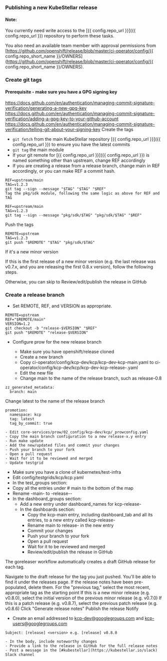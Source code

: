 ### Publishing a new KubeStellar release

#### Note:
You currently need write access to the [{{ config.repo_url }}]({{ config.repo_url }}) repository to perform these tasks.

You also need an available team member with approval permissions from [https://github.com/openshift/release/blob/master/ci-operator/config/{{ config.repo_short_name }}/OWNERS](https://github.com/openshift/release/blob/master/ci-operator/config/{{ config.repo_short_name }}/OWNERS).

### Create git tags

#### Prerequisite - make sure you have a GPG signing key

https://docs.github.com/en/authentication/managing-commit-signature-verification/generating-a-new-gpg-key
https://docs.github.com/en/authentication/managing-commit-signature-verification/adding-a-gpg-key-to-your-github-account
https://docs.github.com/en/authentication/managing-commit-signature-verification/telling-git-about-your-signing-key
Create the tags


- `git fetch` from the main KubeStellar repository [{{ config.repo_url }}]({{ config.repo_url }}) to ensure you have the latest commits
- `git tag` the main module
- If your git remote for [{{ config.repo_url }}]({{ config.repo_url }}) is named something other than upstream, change REF accordingly
- If you are creating a release from a release branch, change main in REF accordingly, or you can make REF a commit hash.

```
REF=upstream/main
TAG=v1.2.3
git tag --sign --message "$TAG" "$TAG" "$REF"
Tag the pkg/sdk module, following the same logic as above for REF and TAG
```

```
REF=upstream/main
TAG=v1.2.3
git tag --sign --message "pkg/sdk/$TAG" "pkg/sdk/$TAG" "$REF"
```
Push the tags

```
REMOTE=upstream
TAG=v1.2.3
git push "$REMOTE" "$TAG" "pkg/sdk/$TAG"
```
If it's a new minor version

If this is the first release of a new minor version (e.g. the last release was v0.7.x, and you are releasing the first 0.8.x version), follow the following steps.

Otherwise, you can skip to Review/edit/publish the release in GitHub

### Create a release branch

- Set REMOTE, REF, and VERSION as appropriate.
```
REMOTE=upstream
REF="$REMOTE/main"
VERSION=1.2
git checkout -b "release-$VERSION" "$REF"
git push "$REMOTE" "release-$VERSION"
```

- Configure prow for the new release branch

    - Make sure you have openshift/release cloned
    - Create a new branch
    - Copy ci-operator/config/kcp-dev/kcp/kcp-dev-kcp-main.yaml to ci-operator/config/kcp-dev/kcp/kcp-dev-kcp-release-<version>.yaml
    - Edit the new file
    - Change main to the name of the release branch, such as release-0.8

```
zz_generated_metadata:
  branch: main
```
Change latest to the name of the release branch

```
promotion:
  namespace: kcp
  tag: latest
  tag_by_commit: true
```
    - Edit core-services/prow/02_config/kcp-dev/kcp/_prowconfig.yaml
    - Copy the main branch configuration to a new release-x.y entry
    - Run make update
    - Add the new/updated files and commit your changes
    - Push your branch to your fork
    - Open a pull request
    - Wait for it to be reviewed and merged
    - Update testgrid

- Make sure you have a clone of kubernetes/test-infra
- Edit config/testgrids/kcp/kcp.yaml
- In the test_groups section:
- Copy all the entries under # main to the bottom of the map
- Rename -main- to -release-<version>-
- In the dashboard_groups section:
    - Add a new entry under dashboard_names for kcp-release-<version>
    - In the dashboards section:
        - Copy the kcp-main entry, including dashboard_tab and all its entries, to a new entry called kcp-release-<version>
        - Rename main to release-<version> in the new entry
        - Commit your changes
        - Push your branch to your fork
        - Open a pull request
        - Wait for it to be reviewed and merged
        - Review/edit/publish the release in GitHub

The goreleaser workflow automatically creates a draft GitHub release for each tag.

Navigate to the draft release for the tag you just pushed. You'll be able to find it under the releases page.
If the release notes have been pre-populated, delete them.
For the "previous tag," select the most recent, appropriate tag as the starting point
If this is a new minor release (e.g. v0.8.0), select the initial version of the previous minor release (e.g. v0.7.0)
If this is a patch release (e.g. v0.8.7), select the previous patch release (e.g. v0.8.6)
Click "Generate release notes"
Publish the release
Notify

- Create an email addressed to [kcp-dev@googlegroups.com](https://kubestellar.io/joinus) and [kcp-users@googlegroups.com](https://groups.google.com/g/kubestellar-users)

```
Subject: [release] <version> e.g. [release] v0.8.0
```
    - In the body, include noteworthy changes
    - Provide a link to the release in GitHub for the full release notes
    - Post a message in the [#kubestellar](https://kubestellar.io/slack) Slack channel